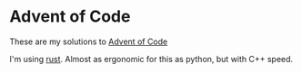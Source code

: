 # Advent of Code

These are my solutions to [Advent of Code](https://adventofcode.com/)

I'm using [rust](https://www.rust-lang.org/). Almost as ergonomic for this as python, but with C++ speed.
